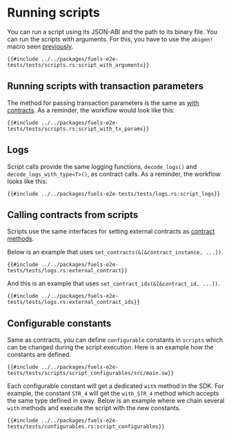 # Running scripts

You can run a script using its JSON-ABI and the path to its binary file. You can run the scripts with arguments. For this, you have to use the `abigen!` macro seen [previously](./abigen/the-abigen-macro.md).

````rust,ignore
{{#include ../../packages/fuels-e2e-tests/tests/scripts.rs:script_with_arguments}}
````

## Running scripts with transaction parameters

The method for passing transaction parameters is the same as [with contracts](./calling-contracts/tx-params.md). As a reminder, the workflow would look like this:

```rust,ignore
{{#include ../../packages/fuels-e2e-tests/tests/scripts.rs:script_with_tx_params}}
```

## Logs

Script calls provide the same logging functions, `decode_logs()` and `decode_logs_with_type<T>()`, as contract calls. As a reminder, the workflow looks like this:

```rust,ignore
{{#include ../../packages/fuels-e2e-tests/tests/logs.rs:script_logs}}
```

## Calling contracts from scripts

Scripts use the same interfaces for setting external contracts as [contract methods](./calling-contracts/other-contracts.md).

Below is an example that uses `set_contracts(&[&contract_instance, ...])`.

```rust,ignore
{{#include ../../packages/fuels-e2e-tests/tests/logs.rs:external_contract}}
```

And this is an example that uses `set_contract_ids(&[&contract_id, ...])`.

```rust,ignore
{{#include ../../packages/fuels-e2e-tests/tests/logs.rs:external_contract_ids}}
```

## Configurable constants

Same as contracts, you can define `configurable` constants in `scripts` which can be changed during the script execution. Here is an example how the constants are defined.

```rust,ignore
{{#include ../../packages/fuels-e2e-tests/tests/scripts/script_configurables/src/main.sw}}
```

Each configurable constant will get a dedicated `with` method in the SDK. For example, the constant `STR_4` will get the `with_STR_4` method which accepts the same type defined in sway. Below is an example where we chain several `with` methods and execute the script with the new constants.

```rust,ignore
{{#include ../../packages/fuels-e2e-tests/tests/configurables.rs:script_configurables}}
